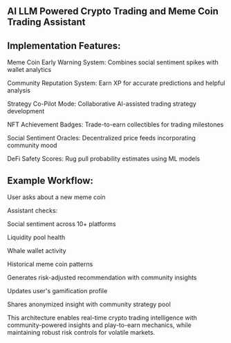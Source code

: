 
## AI LLM Powered Crypto Trading and Meme Coin Trading Assistant

## Implementation Features:

Meme Coin Early Warning System: Combines social sentiment spikes with wallet analytics

Community Reputation System: Earn XP for accurate predictions and helpful analysis

Strategy Co-Pilot Mode: Collaborative AI-assisted trading strategy development

NFT Achievement Badges: Trade-to-earn collectibles for trading milestones

Social Sentiment Oracles: Decentralized price feeds incorporating community mood

DeFi Safety Scores: Rug pull probability estimates using ML models

## Example Workflow:

User asks about a new meme coin

Assistant checks:

Social sentiment across 10+ platforms

Liquidity pool health

Whale wallet activity

Historical meme coin patterns

Generates risk-adjusted recommendation with community insights

Updates user's gamification profile

Shares anonymized insight with community strategy pool

This architecture enables real-time crypto trading intelligence with community-powered insights and play-to-earn mechanics, while maintaining robust risk controls for volatile markets.


